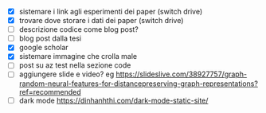- [x] sistemare i link agli esperimenti dei paper (switch drive)
- [x] trovare dove storare i dati dei paper (switch drive)
- [ ] descrizione codice come blog post?
- [ ] blog post dalla tesi
- [x] google scholar
- [x] sistemare immagine che crolla male
- [ ] post su az test nella sezione code
- [ ] aggiungere slide e video? eg https://slideslive.com/38927757/graph-random-neural-features-for-distancepreserving-graph-representations?ref=recommended
- [ ] dark mode https://dinhanhthi.com/dark-mode-static-site/
